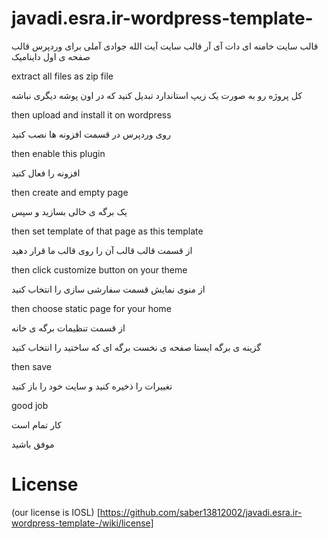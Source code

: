 # javadi.esra.ir-wordpress-template-


قالب سایت خامنه ای دات آی آر قالب سایت آیت الله جوادی آملی برای وردپرس قالب صفحه ی اول داینامیک


extract all files as zip file

کل پروژه رو به صورت یک زیپ استاندارد تبدیل کنید که در اون پوشه دیگری نباشه

then upload and install it on wordpress 

روی وردپرس در قسمت افزونه ها نصب کنید

then enable this plugin

افزونه را فعال کنید

then create and empty page

یک برگه ی خالی بسازید و سپس

then set template of that page as this template

از قسمت قالب قالب آن را روی قالب ما قرار دهید

then click customize button on your theme

از منوی نمایش قسمت سفارشی سازی را انتخاب کنید

then choose static page for your home

از قسمت تنظیمات برگه ی خانه

گزینه ی برگه ایستا صفحه ی نخست برگه ای که ساختید را انتخاب کنید 

then save

تغییرات را ذخیره کنید و سایت خود را باز کنید

good job

کار تمام است

موفق باشید



# License

(our license is IOSL) [https://github.com/saber13812002/javadi.esra.ir-wordpress-template-/wiki/license]
